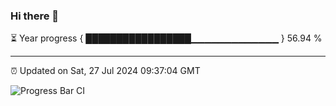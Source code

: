 ### Hi there 👋

⏳ Year progress { █████████████████▁▁▁▁▁▁▁▁▁▁▁▁▁ } 56.94 %

---

⏰ Updated on Sat, 27 Jul 2024 09:37:04 GMT

![Progress Bar CI](https://github.com/IshwaranRudhara/GIT-ACTION/workflows/Progress%20Bar%20CI/badge.svg)
